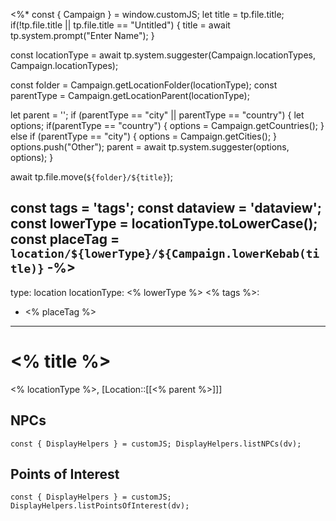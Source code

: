 <%* const { Campaign } = window.customJS;
let title = tp.file.title;
if(!tp.file.title || tp.file.title == "Untitled") {
	title = await tp.system.prompt("Enter Name");
}

const locationType = await tp.system.suggester(Campaign.locationTypes, Campaign.locationTypes);

const folder = Campaign.getLocationFolder(locationType);
const parentType = Campaign.getLocationParent(locationType);

let parent = '';
if (parentType == "city" || parentType == "country") {
	let options;
	if(parentType == "country") {
		options = Campaign.getCountries();
	} else if (parentType == "city") {
		options = Campaign.getCities();
	}
	options.push("Other");
	parent = await tp.system.suggester(options, options);
}


await tp.file.move(`${folder}/${title}`);

const tags = 'tags';
const dataview = 'dataview';
const lowerType = locationType.toLowerCase();
const placeTag = `location/${lowerType}/${Campaign.lowerKebab(title)}`
-%>
---
type: location
locationType: <% lowerType %>
<% tags %>: 
- <% placeTag %>
---

# <% title %>
<% locationType %>, [Location::[[<% parent %>]]]


## NPCs
```dataviewjs
const { DisplayHelpers } = customJS; DisplayHelpers.listNPCs(dv);
```

## Points of Interest
```dataviewjs
const { DisplayHelpers } = customJS; DisplayHelpers.listPointsOfInterest(dv);
```

